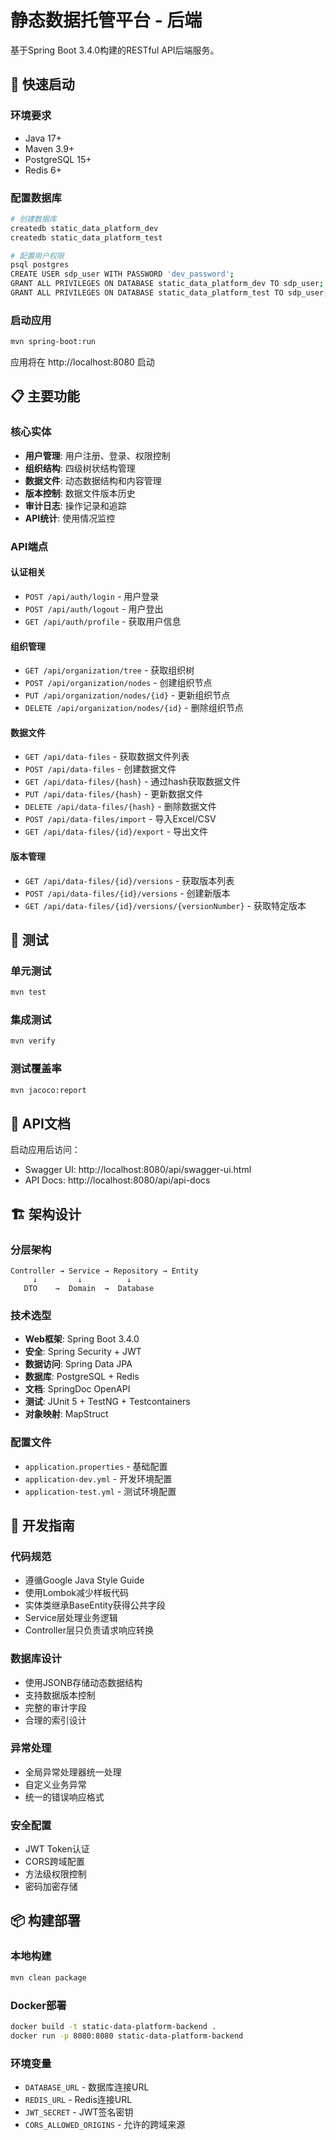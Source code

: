 # 静态数据托管平台 - 后端

基于Spring Boot 3.4.0构建的RESTful API后端服务。

## 🚀 快速启动

### 环境要求
- Java 17+
- Maven 3.9+
- PostgreSQL 15+
- Redis 6+

### 配置数据库
```bash
# 创建数据库
createdb static_data_platform_dev
createdb static_data_platform_test

# 配置用户权限
psql postgres
CREATE USER sdp_user WITH PASSWORD 'dev_password';
GRANT ALL PRIVILEGES ON DATABASE static_data_platform_dev TO sdp_user;
GRANT ALL PRIVILEGES ON DATABASE static_data_platform_test TO sdp_user;
```

### 启动应用
```bash
mvn spring-boot:run
```

应用将在 http://localhost:8080 启动

## 📋 主要功能

### 核心实体
- **用户管理**: 用户注册、登录、权限控制
- **组织结构**: 四级树状结构管理
- **数据文件**: 动态数据结构和内容管理
- **版本控制**: 数据文件版本历史
- **审计日志**: 操作记录和追踪
- **API统计**: 使用情况监控

### API端点

#### 认证相关
- `POST /api/auth/login` - 用户登录
- `POST /api/auth/logout` - 用户登出
- `GET /api/auth/profile` - 获取用户信息

#### 组织管理
- `GET /api/organization/tree` - 获取组织树
- `POST /api/organization/nodes` - 创建组织节点
- `PUT /api/organization/nodes/{id}` - 更新组织节点
- `DELETE /api/organization/nodes/{id}` - 删除组织节点

#### 数据文件
- `GET /api/data-files` - 获取数据文件列表
- `POST /api/data-files` - 创建数据文件
- `GET /api/data-files/{hash}` - 通过hash获取数据文件
- `PUT /api/data-files/{hash}` - 更新数据文件
- `DELETE /api/data-files/{hash}` - 删除数据文件
- `POST /api/data-files/import` - 导入Excel/CSV
- `GET /api/data-files/{id}/export` - 导出文件

#### 版本管理
- `GET /api/data-files/{id}/versions` - 获取版本列表
- `POST /api/data-files/{id}/versions` - 创建新版本
- `GET /api/data-files/{id}/versions/{versionNumber}` - 获取特定版本

## 🧪 测试

### 单元测试
```bash
mvn test
```

### 集成测试
```bash
mvn verify
```

### 测试覆盖率
```bash
mvn jacoco:report
```

## 📖 API文档

启动应用后访问：
- Swagger UI: http://localhost:8080/api/swagger-ui.html
- API Docs: http://localhost:8080/api/api-docs

## 🏗️ 架构设计

### 分层架构
```
Controller → Service → Repository → Entity
     ↓         ↓          ↓
   DTO    →  Domain  →  Database
```

### 技术选型
- **Web框架**: Spring Boot 3.4.0
- **安全**: Spring Security + JWT
- **数据访问**: Spring Data JPA
- **数据库**: PostgreSQL + Redis
- **文档**: SpringDoc OpenAPI
- **测试**: JUnit 5 + TestNG + Testcontainers
- **对象映射**: MapStruct

### 配置文件
- `application.properties` - 基础配置
- `application-dev.yml` - 开发环境配置
- `application-test.yml` - 测试环境配置

## 🔧 开发指南

### 代码规范
- 遵循Google Java Style Guide
- 使用Lombok减少样板代码
- 实体类继承BaseEntity获得公共字段
- Service层处理业务逻辑
- Controller层只负责请求响应转换

### 数据库设计
- 使用JSONB存储动态数据结构
- 支持数据版本控制
- 完整的审计字段
- 合理的索引设计

### 异常处理
- 全局异常处理器统一处理
- 自定义业务异常
- 统一的错误响应格式

### 安全配置
- JWT Token认证
- CORS跨域配置
- 方法级权限控制
- 密码加密存储

## 📦 构建部署

### 本地构建
```bash
mvn clean package
```

### Docker部署
```bash
docker build -t static-data-platform-backend .
docker run -p 8080:8080 static-data-platform-backend
```

### 环境变量
- `DATABASE_URL` - 数据库连接URL
- `REDIS_URL` - Redis连接URL
- `JWT_SECRET` - JWT签名密钥
- `CORS_ALLOWED_ORIGINS` - 允许的跨域来源